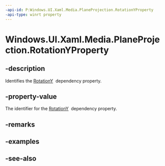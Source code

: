 ```yaml
---
-api-id: P:Windows.UI.Xaml.Media.PlaneProjection.RotationYProperty
-api-type: winrt property
---
```


<!-- Property syntax
public Windows.UI.Xaml.DependencyProperty RotationYProperty { get; }
-->

# Windows.UI.Xaml.Media.PlaneProjection.RotationYProperty

## -description
Identifies the [RotationY](planeprojection_rotationy.md)  dependency property.



## -property-value
The identifier for the [RotationY](planeprojection_rotationy.md)  dependency property.

## -remarks

## -examples

## -see-also
